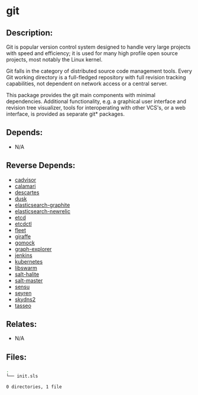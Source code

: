 # git

## Description:

Git is popular version control system designed to handle very large projects with speed and efficiency; it is used for many high profile open source projects, most notably the Linux kernel.

Git falls in the category of distributed source code management tools. Every Git working directory is a full-fledged repository with full revision tracking capabilities, not dependent on network access or a central server.

This package provides the git main components with minimal dependencies. Additional functionality, e.g. a graphical user interface and revision tree visualizer, tools for interoperating with other VCS's, or a web interface, is provided as separate git\* packages.

## Depends:

  -  N/A

## Reverse Depends:

  -  [cadvisor](salt/cadvisor)
  -  [calamari](salt/calamari)
  -  [descartes](salt/descartes)
  -  [dusk](salt/dusk)
  -  [elasticsearch-graphite](salt/elasticsearch-graphite)
  -  [elasticsearch-newrelic](salt/elasticsearch-newrelic)
  -  [etcd](salt/etcd)
  -  [etcdctl](salt/etcdctl)
  -  [fleet](salt/fleet)
  -  [giraffe](salt/giraffe)
  -  [gomock](salt/gomock)
  -  [graph-explorer](salt/graph-explorer)
  -  [jenkins](salt/jenkins)
  -  [kubernetes](salt/kubernetes)
  -  [libswarm](salt/libswarm)
  -  [salt-halite](salt/salt-halite)
  -  [salt-master](salt/salt-master)
  -  [sensu](salt/sensu)
  -  [seyren](salt/seyren)
  -  [skydns2](salt/skydns2)
  -  [tasseo](salt/tasseo)

## Relates:

  -  N/A

## Files:

```bash
.
└── init.sls

0 directories, 1 file
```
